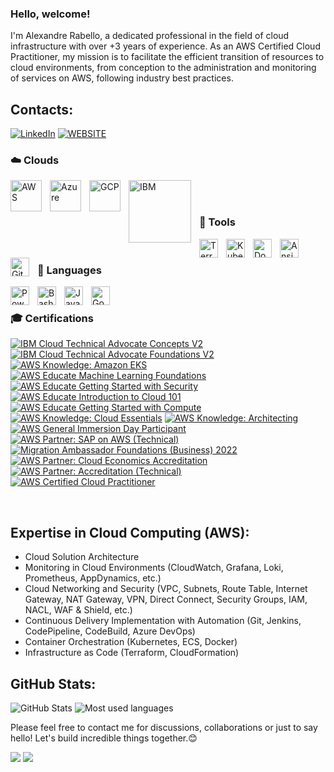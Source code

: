 ### Hello, welcome!

I'm Alexandre Rabello, a dedicated professional in the field of cloud infrastructure with over +3 years of experience. As an AWS Certified Cloud Practitioner, my mission is to facilitate the efficient transition of resources to cloud environments, from conception to the administration and monitoring of services on AWS, following industry best practices.


## Contacts:

[![LinkedIn](https://img.shields.io/badge/LinkedIn-0077B5?style=for-the-badge&logo=linkedin&logoColor=white)](https://www.linkedin.com/in/alexandrerabellosantana/)
[![WEBSITE](https://img.shields.io/badge/Website-FFA500?style=for-the-badge&logo=website&logoColor=white)](https://alexandrerabello.com/)

### ☁️ Clouds 

<img align="left" alt="AWS" width="50px" style="padding-right:10px;" src="https://cdn.jsdelivr.net/gh/devicons/devicon@latest/icons/amazonwebservices/amazonwebservices-original-wordmark.svg" />
<img align="left" alt="Azure" width="50px" style="padding-right:10px;" src="https://cdn.jsdelivr.net/gh/devicons/devicon@latest/icons/azure/azure-original.svg" />
<img align="left" alt="GCP" width="50px" style="padding-right:10px;" src="https://static-00.iconduck.com/assets.00/google-cloud-icon-2048x1646-7admxejz.png" />
<img align="left" alt="IBM" width="100px" style="padding-right:10px;" src="https://www.dnait.ie/wp-content/uploads/2022/04/ibm-cloud-trans.png" />

</br>
</br>

### 🧰 Tools 

<img align="left" alt="Terraform" width="30px" style="padding-right:10px;" src="https://cdn.jsdelivr.net/gh/devicons/devicon@latest/icons/terraform/terraform-original.svg"/>
<img align="left" alt="Kubernetes" width="30px" style="padding-right:10px;" src="https://cdn.jsdelivr.net/gh/devicons/devicon@latest/icons/kubernetes/kubernetes-original.svg" />
<img align="left" alt="Docker" width="30px" style="padding-right:10px;" src="https://cdn.jsdelivr.net/gh/devicons/devicon@latest/icons/docker/docker-original.svg" />
<img align="left" alt="Ansible" width="30px" style="padding-right:10px;" src="https://cdn.jsdelivr.net/gh/devicons/devicon@latest/icons/ansible/ansible-original-wordmark.svg" />
<img align="left" alt="GitHubActions" width="30px" style="padding-right:10px;" src="https://cdn.jsdelivr.net/gh/devicons/devicon@latest/icons/githubactions/githubactions-plain.svg" />

</br>

### 📜 Languages 

<img align="left" alt="Powershell" width="30px" style="padding-right:10px;" src="https://cdn.jsdelivr.net/gh/devicons/devicon@latest/icons/powershell/powershell-plain.svg" />
<img align="left" alt="Bash" width="30px" style="padding-right:10px;" src="https://cdn.jsdelivr.net/gh/devicons/devicon@latest/icons/bash/bash-original.svg" />
<img align="left" alt="Java" width="30px" style="padding-right:10px;" src="https://cdn.jsdelivr.net/gh/devicons/devicon@latest/icons/java/java-original.svg" />
<img align="left" alt="Go" width="30px" style="padding-right:10px;" src="https://cdn.jsdelivr.net/gh/devicons/devicon@latest/icons/go/go-original.svg" />

</br>

### 🎓 Certifications

<!--START_SECTION:badges-->
[![IBM Cloud Technical Advocate Concepts V2](https://images.credly.com/size/110x110/images/ccac265b-cc07-4168-82ba-af81f7bc5a0d/image.png)](http://www.credly.com/badges/c67ca61b-8098-47d3-a857-614b5cce1e27 "IBM Cloud Technical Advocate Concepts V2")
[![IBM Cloud Technical Advocate Foundations V2](https://images.credly.com/size/110x110/images/9aa6ef9a-944e-4bb2-be40-ec142ef2627a/image.png)](http://www.credly.com/badges/d0e6e879-55e5-4010-8695-af597dbdd165 "IBM Cloud Technical Advocate Foundations V2")
[![AWS Knowledge: Amazon EKS](https://images.credly.com/size/110x110/images/9bcbde6d-1754-4617-9337-124f7b10a6c2/image.png)](http://www.credly.com/badges/e4e5dca1-d625-485d-9f88-28d29e1dccf7 "AWS Knowledge: Amazon EKS")
[![AWS Educate Machine Learning Foundations](https://images.credly.com/size/110x110/images/51984979-f759-49f0-8bb3-5310d364fdbe/image.png)](http://www.credly.com/badges/22cc03ff-4ef8-44a9-bcbc-7681eb4b1541 "AWS Educate Machine Learning Foundations")
[![AWS Educate Getting Started with Security](https://images.credly.com/size/110x110/images/80845928-d1f8-4549-ae9d-27676fba897e/image.png)](http://www.credly.com/badges/bc7b938b-8c01-48ad-ac64-1b4a52673eb7 "AWS Educate Getting Started with Security")
[![AWS Educate Introduction to Cloud 101](https://images.credly.com/size/110x110/images/8d67bbf4-128b-4141-b5f1-1bc61bbfbaa6/image.png)](http://www.credly.com/badges/4251868a-1bbc-4f5b-a884-3fd61327d6c2 "AWS Educate Introduction to Cloud 101")
[![AWS Educate Getting Started with Compute](https://images.credly.com/size/110x110/images/9358115e-ead7-47c2-91e2-165b6a650a1b/image.png)](http://www.credly.com/badges/13a2cfe5-1c4b-4c4b-bcc9-d344aec33131 "AWS Educate Getting Started with Compute")
[![AWS Knowledge: Cloud Essentials](https://images.credly.com/size/110x110/images/ec621e2a-c8f0-4459-806c-ae11829d372a/image.png)](http://www.credly.com/badges/b3e33bf1-da92-46f8-94bb-f64610bf6972 "AWS Knowledge: Cloud Essentials")
[![AWS Knowledge: Architecting](https://images.credly.com/size/110x110/images/519a6dba-f145-4c1a-85a2-1d173d6898d9/image.png)](http://www.credly.com/badges/b32f5017-5b4d-4289-b7a1-59475e978287 "AWS Knowledge: Architecting")
[![AWS General Immersion Day Participant](https://images.credly.com/size/110x110/images/52fa067b-fd7b-4083-bd36-b554cd134773/image.png)](http://www.credly.com/badges/54967dc6-fd6c-4d51-8b28-bacfedc5a55c "AWS General Immersion Day Participant")
[![AWS Partner: SAP on AWS (Technical)](https://images.credly.com/size/110x110/images/6099a08b-d18c-4f36-ad4e-b519c58eb0f1/image.png)](http://www.credly.com/badges/d7baa749-70e4-4518-a44d-47460361a0c6 "AWS Partner: SAP on AWS (Technical)")
[![Migration Ambassador Foundations (Business) 2022](https://images.credly.com/size/110x110/images/c2a04bd2-62d5-4b12-9188-5280fa77e5d6/image.png)](http://www.credly.com/badges/586ca0fa-145b-4cfe-abbf-198fc30c4a71 "Migration Ambassador Foundations (Business) 2022")
[![AWS Partner: Cloud Economics Accreditation](https://images.credly.com/size/110x110/images/ee35f7c5-696e-47ca-895c-960dfba108b3/image.png)](http://www.credly.com/badges/6c09d82e-d755-4cc1-a821-ab85ba2b4fdc "AWS Partner: Cloud Economics Accreditation")
[![AWS Partner: Accreditation (Technical)](https://images.credly.com/size/110x110/images/81f903ed-c3a1-4f4b-afcd-e03331a5b12c/image.png)](http://www.credly.com/badges/c19bb4a4-769b-4803-ab30-6362c64851b0 "AWS Partner: Accreditation (Technical)")
[![AWS Certified Cloud Practitioner](https://images.credly.com/size/110x110/images/00634f82-b07f-4bbd-a6bb-53de397fc3a6/image.png)](http://www.credly.com/badges/041e6876-dd24-4373-85fc-6ed28da57582 "AWS Certified Cloud Practitioner")
<!--END_SECTION:badges-->


</br>

## Expertise in Cloud Computing (AWS):

- Cloud Solution Architecture
- Monitoring in Cloud Environments (CloudWatch, Grafana, Loki, Prometheus, AppDynamics, etc.)
- Cloud Networking and Security (VPC, Subnets, Route Table, Internet Gateway, NAT Gateway, VPN, Direct Connect, Security Groups, IAM, NACL, WAF & Shield, etc.)
- Continuous Delivery Implementation with Automation (Git, Jenkins, CodePipeline, CodeBuild, Azure DevOps)
- Container Orchestration (Kubernetes, ECS, Docker)
- Infrastructure as Code (Terraform, CloudFormation)

## GitHub Stats:

![GitHub Stats](https://github-readme-stats.vercel.app/api?username=alerabello&show_icons=true&theme=tokyonight)
![Most used languages](https://github-readme-stats.vercel.app/api/top-langs/?username=alerabello&theme=tokyonight&layout=compact)

Please feel free to contact me for discussions, collaborations or just to say hello! Let's build incredible things together.😊

![](https://komarev.com/ghpvc/?username=alerabello&style=flat-square)
![](https://hit.yhype.me/github/profile?user_id=42966276)
